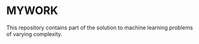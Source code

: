 # MYWORK
This repository contains part of the solution to machine learning problems of varying complexity.
